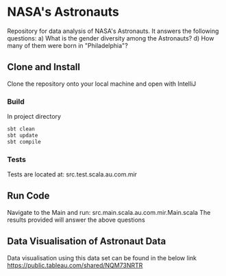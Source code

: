 # NASA's Astronauts

Repository for data analysis of NASA's Astronauts.
It answers the following questions:
a) What is the gender diversity among the Astronauts?
d) How many of them were born in "Philadelphia"?

## Clone and Install
Clone the repository onto your local machine and open with IntelliJ

### Build
In project directory
```sh
sbt clean
sbt update
sbt compile
```

### Tests
Tests are located at: src.test.scala.au.com.mir

## Run Code
Navigate to the Main and run: src.main.scala.au.com.mir.Main.scala
The results provided will answer the above questions

## Data Visualisation of Astronaut Data
Data visualisation using this data set can be found in the below link
https://public.tableau.com/shared/NQM73NRTR 
